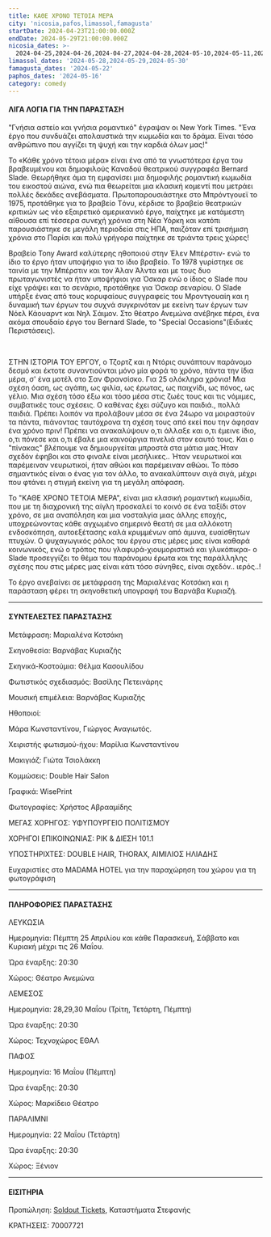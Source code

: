 ```yaml
---
title: ΚΑΘΕ ΧΡΟΝΟ ΤΕΤΟΙΑ ΜΕΡΑ
city: 'nicosia,pafos,limassol,famagusta'
startDate: 2024-04-23T21:00:00.000Z
endDate: 2024-05-29T21:00:00.000Z
nicosia_dates: >-
  2024-04-25,2024-04-26,2024-04-27,2024-04-28,2024-05-10,2024-05-11,2024-05-12,2024-05-17,2024-05-18,2024-05-19,2024-05-24,2024-05-25,2024-05-26
limassol_dates: '2024-05-28,2024-05-29,2024-05-30'
famagusta_dates: '2024-05-22'
paphos_dates: '2024-05-16'
category: comedy
---
```


#### ΛΙΓΑ ΛΟΓΙΑ ΓΙΑ ΤΗΝ ΠΑΡΑΣΤΑΣΗ

"Γνήσια αστείο και γνήσια ρομαντικό" έγραψαν οι New York
Times. "Ένα έργο που συνδυάζει απολαυστικά την κωμωδία και το δράμα. Είναι τόσο ανθρώπινο που αγγίζει τη ψυχή και την καρδιά όλων μας!"

Το «Κάθε χρόνο τέτοια μέρα» είναι ένα από τα γνωστότερα έργα του βραβευμένου και δημοφιλούς Καναδού θεατρικού συγγραφέα Bernard Slade. Θεωρήθηκε άμα τη εμφανίσει μια δημοφιλής ρομαντική κωμωδία του εικοστού αιώνα, ενώ πια θεωρείται μια κλασική κομεντί που μετράει πολλές δεκάδες ανεβάσματα. Πρωτοπαρουσιάστηκε στο Μπρόντγουεϊ το 1975, προτάθηκε για το βραβείο Tόνυ, κέρδισε το βραβείο θεατρικών κριτικών ως νέο εξαιρετικό αμερικανικό έργο, παίχτηκε με κατάμεστη αίθουσα επί τέσσερα συνεχή χρόνια στη Νέα Υόρκη και κατόπι παρουσιάστηκε σε μεγάλη περιοδεία στις ΗΠΑ, παιζόταν επί τρισήμιση χρόνια στο Παρίσι και πολύ γρήγορα παίχτηκε σε τριάντα τρεις χώρες!

Βραβείο Tony Award καλύτερης ηθοποιού στην Έλεν Μπέρστιν- ενώ το ίδιο το έργο ήταν υποψήφιο για το ίδιο βραβείο. Το 1978 γυρίστηκε σε ταινία με την Μπέρστιν και τον Άλαν Άλντα και με τους δυο πρωταγωνιστές να ήταν υποψήφιοι για Όσκαρ ενώ ο ίδιος ο Slade που είχε γράψει και το σενάριο, προτάθηκε για Όσκαρ σεναρίου. Ο Slade υπήρξε ένας από τους κορυφαίους συγγραφείς του Μροντγουαίη και η δυναμική των έργων του συχνά συγκρινόταν με εκείνη των έργων των Νόελ Κάουαρντ και Νηλ Σάιμον. Στο θέατρο Ανεμώνα ανέβηκε πέρσι, ένα ακόμα σπουδαίο έργο του Bernard Slade, το "Special Occasions"(Ειδικές Περιστάσεις).

 

ΣΤΗΝ ΙΣΤΟΡΙΑ ΤΟΥ ΕΡΓΟΥ, ο Τζορτζ και η Ντόρις συνάπτουν παράνομο δεσμό και έκτοτε συναντιούνται μόνο μία φορά το χρόνο, πάντα την ίδια μέρα, σ' ένα μοτέλ στο Σαν Φρανσίσκο. Για 25 ολόκληρα χρόνια! Μια σχέση όαση, ως αγάπη, ως φιλία, ως έρωτας, ως παιχνίδι, ως πόνος, ως γέλιο. Μια σχέση τόσο έξω και τόσο μέσα στις ζωές τους και τις νόμιμες, συμβατικές τους σχέσεις. Ο καθένας έχει σύζυγο και παιδιά., πολλά παιδιά. Πρέπει λοιπόν να προλάβουν μέσα σε ένα 24ωρο να μοιραστούν τα πάντα, πιάνοντας ταυτόχρονα τη σχέση τους από εκεί που την άφησαν ένα χρόνο πριν! Πρέπει να ανακαλύψουν ο,τι άλλαξε και ο,τι έμεινε ίδιο, ο,τι πόνεσε και ο,τι έβαλε μια καινούργια πινελιά στον εαυτό τους. Και ο "πίνακας" βλέπουμε να δημιουργείται μπροστά στα μάτια μας.Ήταν σχεδόν έφηβοι και στο φιναλε είναι μεσήλικες.. Ήταν νευρωτικοί και παρέμειναν νευρωτικοί, ήταν αθώοι και παρέμειναν αθώοι. Το πόσο σημαντικός είναι ο ένας για τον άλλο, το ανακαλύπτουν σιγά σιγά, μέχρι που φτάνει η στιγμή εκείνη για τη μεγάλη απόφαση.

Το "ΚΑΘΕ ΧΡΟΝΟ ΤΕΤΟΙΑ ΜΕΡΑ", είναι μια κλασική ρομαντική
κωμωδία, που με τη διαχρονική της αίγλη προσκαλεί το κοινό σε ένα ταξίδι στον χρόνο, σε μια αναπόληση και μια νοσταλγία μιας άλλης εποχής, υποχρεώνοντας κάθε αγχωμένο σημερινό θεατή σε μια αλλόκοτη ενδοσκόπηση, αυτοεξέτασης καλά κρυμμένων από άμυνα, ευαίσθητων πτυχών. Ο ψυχαγωγικός ρόλος του έργου στις μέρες μας είναι καθαρά κοινωνικός, ενώ ο τρόπος που γλαφυρά-χιουμοριστικά και γλυκόπικρα- ο Slade προσεγγίζει το θέμα του παράνομου έρωτα και της παράλληλης  σχέσης που στις μέρες μας είναι κάτι τόσο σύνηθες, είναι σχεδόν.. ιερός..!

Το έργο ανεβαίνει σε μετάφραση της Μαριαλένας Κοτσάκη και η παράσταση φέρει τη σκηνοθετική υπογραφή του Βαρνάβα Κυριαζή.

***

#### ΣΥΝΤΕΛΕΣΤΕΣ ΠΑΡΑΣΤΑΣΗΣ

Μετάφραση: Μαριαλένα Κοτσάκη

Σκηνοθεσία: Βαρνάβας Κυριαζής

Σκηνικά-Κοστούμια: Θέλμα Κασουλίδου

Φωτιστικός σχεδιασμός: Βασίλης Πετεινάρης

Μουσική επιμέλεια: Βαρνάβας Κυριαζής

Ηθοποιοί:

Μάρα Κωνσταντίνου, Γιώργος Αναγιωτός.

Χειριστής φωτισμού-ήχου: Μαρίλια Κωνσταντίνου

Μακιγιάζ: Γιώτα Τσιολάκκη

Κομμώσεις: Double Hair Salon

Γραφικά: WisePrint

Φωτογραφίες: Χρήστος Αβρααμίδης

ΜΕΓΑΣ ΧΟΡΗΓΟΣ: ΥΦΥΠΟΥΡΓΕΙΟ ΠΟΛΙΤΙΣΜΟΥ

ΧΟΡΗΓΟΙ ΕΠΙΚΟΙΝΩΝΙΑΣ: ΡΙΚ & ΔΙΕΣΗ 101.1

ΥΠΟΣΤΗΡΙΧΤΕΣ: DOUBLE HAIR, THORAX, ΑΙΜΙΛΙΟΣ ΗΛΙΑΔΗΣ

Ευχαριστίες στο MADAMA HOTEL για την παραχώρηση του χώρου για τη φωτογράφιση

***

#### ΠΛΗΡΟΦΟΡΙΕΣ ΠΑΡΑΣΤΑΣΗΣ

ΛΕΥΚΩΣΙΑ

Ημερομηνία:  Πέμπτη 25 Απριλίου και κάθε Παρασκευή, Σάββατο και Κυριακή μέχρι τις 26 Μαΐου.

Ώρα έναρξης: 20:30

Χώρος: Θέατρο Ανεμώνα

ΛΕΜΕΣΟΣ

Ημερομηνία: 28,29,30 Μαΐου (Τρίτη, Τετάρτη, Πέμπτη)

Ώρα έναρξης: 20:30

Χώρος: Τεχνοχώρος ΕΘΑΛ

ΠΑΦΟΣ

Ημερομηνία: 16 Μαΐου (Πέμπτη)

Ώρα έναρξης: 20:30

Χώρος: Μαρκίδειο Θέατρο

ΠΑΡΑΛΙΜΝΙ

Ημερομηνία: 22 Μαΐου (Τετάρτη)

Ώρα έναρξης: 20:30

Χώρος: Ξένιον

***

#### ΕΙΣΙΤΗΡΙΑ

Προπώληση: [Soldout Tickets](https://www.soldoutticketbox.com/event/same-time-next-year-anemona-theatre?lang=el\&utm_source=homearticles\&utm_medium=banner\&utm_campaign=bannercampaign), Καταστήματα Στεφανής

ΚΡΑΤΗΣΕΙΣ:  70007721
